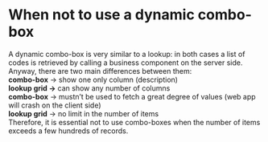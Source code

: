 # When not to use a dynamic combo-box

A dynamic combo-box is very similar to a lookup: in both cases a list of codes is retrieved by calling a business component on the server side.  
Anyway, there are two main differences between them:  
**combo-box** → show one only column \(description\)  
**lookup grid →** can show any number of columns  
**combo-box** → mustn’t be used to fetch a great degree of values \(web app will crash on the client side\)  
**lookup grid** → no limit in the number of items  
Therefore, it is essential not to use combo-boxes when the number of items exceeds a few hundreds of records.

